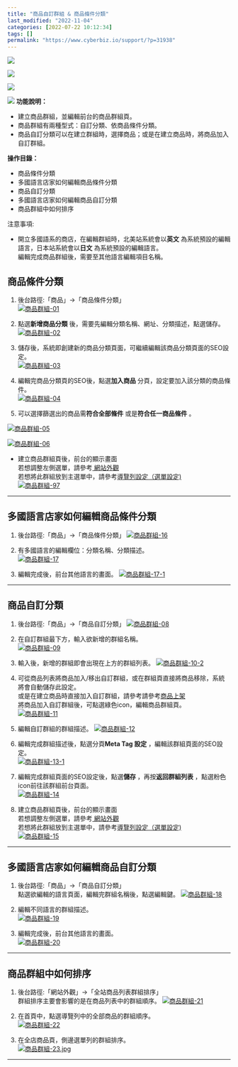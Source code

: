 ```yaml
---
title: "商品自訂群組 & 商品條件分類"
last_modified: "2022-11-04"
categories: [2022-07-22 10:12:34]
tags: []
permalink: "https://www.cyberbiz.io/support/?p=31938"
---
```


![](https://www.cyberbiz.io/support/wp-content/uploads/適用站別.png)

[![](https://www.cyberbiz.io/support/wp-content/uploads/北美站.png)](https://www.cyberbiz.io/support/?page_id=9206)

[![](https://www.cyberbiz.io/support/wp-content/uploads/日本站.png)](https://www.cyberbiz.io/support/?page_id=33456)

![](https://www.cyberbiz.io/support/wp-content/uploads/2021/09/wp-主視覺bar-1024x321.png) **功能說明：**  

* 建立商品群組，並編輯前台的商品群組頁。 
* 商品群組有兩種型式：自訂分類、依商品條件分類。
* 商品自訂分類可以在建立群組時，選擇商品；或是在建立商品時，將商品加入自訂群組。

**操作目錄：**

* 商品條件分類
* 多國語言店家如何編輯商品條件分類
* 商品自訂分類
* 多國語言店家如何編輯商品自訂分類
* 商品群組中如何排序

注意事項:  

* 開立多國語系的商店，在編輯群組時，北美站系統會以**英文** 為系統預設的編輯語言，日本站系統會以**日文** 為系統預設的編輯語言。  
編輯完成商品群組後，需要至其他語言編輯項目名稱。



## 商品條件分類




1. 後台路徑:「商品」→「商品條件分類」  
[![商品群組-01](https://www.cyberbiz.io/support/wp-content/uploads/商品群組-01.jpg)](https://www.cyberbiz.io/support/wp-content/uploads/商品群組-01.jpg)



2. 點選**新增商品分類** 後，需要先編輯分類名稱、網址、分類描述，點選儲存。
[![商品群組-02](https://www.cyberbiz.io/support/wp-content/uploads/商品群組-02.jpg)](https://www.cyberbiz.io/support/wp-content/uploads/商品群組-02.jpg)  

3. 儲存後，系統即創建新的商品分類頁面，可繼續編輯該商品分類頁面的SEO設定。   
[![商品群組-03](https://www.cyberbiz.io/support/wp-content/uploads/商品群組-03.jpg)](https://www.cyberbiz.io/support/wp-content/uploads/商品群組-03.jpg)



4. 編輯完商品分類頁的SEO後，點選**加入商品** 分頁，設定要加入該分類的商品條件。   
[![商品群組-04](https://www.cyberbiz.io/support/wp-content/uploads/商品群組-04.jpg)](https://www.cyberbiz.io/support/wp-content/uploads/商品群組-04.jpg)



5. 可以選擇篩選出的商品需**符合全部條件** 或是**符合任一商品條件** 。

[![商品群組-05](https://www.cyberbiz.io/support/wp-content/uploads/商品群組-05.jpg)](https://www.cyberbiz.io/support/wp-content/uploads/商品群組-05.jpg)

[![商品群組-06](https://www.cyberbiz.io/support/wp-content/uploads/商品群組-06.jpg)](https://www.cyberbiz.io/support/wp-content/uploads/商品群組-06.jpg)

* 建立商品群組頁後，前台的顯示畫面  
若想調整左側選單，請參考[ 網站外觀](https://www.cyberbiz.io/support/?p=29446#f)  
若想將此群組放到主選單中，請參考[導覽列設定（選單設定)](https://www.cyberbiz.io/support/?p=31570#a)  
[![商品群組-97](https://www.cyberbiz.io/support/wp-content/uploads/商品群組-97.jpg)](https://www.cyberbiz.io/support/wp-content/uploads/商品群組-97.jpg)



* * *



## 多國語言店家如何編輯商品條件分類




1. 後台路徑:「商品」→「商品條件分類」  [![商品群組-16](https://www.cyberbiz.io/support/wp-content/uploads/商品群組-16.jpg)](https://www.cyberbiz.io/support/wp-content/uploads/商品群組-16.jpg)


2. 有多國語言的編輯欄位：分類名稱、分類描述。   
[![商品群組-17](https://www.cyberbiz.io/support/wp-content/uploads/商品群組-17.jpg)](https://www.cyberbiz.io/support/wp-content/uploads/商品群組-17.jpg)



3. 編輯完成後，前台其他語言的畫面。 [![商品群組-17-1](https://www.cyberbiz.io/support/wp-content/uploads/商品群組-17-1.jpg)](https://www.cyberbiz.io/support/wp-content/uploads/商品群組-17-1.jpg)


* * *



## 商品自訂分類




1. 後台路徑:「商品」→「商品自訂分類」  [![商品群組-08](https://www.cyberbiz.io/support/wp-content/uploads/商品群組-08.jpg)](https://www.cyberbiz.io/support/wp-content/uploads/商品群組-08.jpg)


2. 在自訂群組最下方，輸入欲新增的群組名稱。   
[![商品群組-09](https://www.cyberbiz.io/support/wp-content/uploads/商品群組-09.jpg)](https://www.cyberbiz.io/support/wp-content/uploads/商品群組-09.jpg)



3. 輸入後，新增的群組即會出現在上方的群組列表。
[![商品群組-10-2](https://www.cyberbiz.io/support/wp-content/uploads/商品群組-10-2.jpg)](https://www.cyberbiz.io/support/wp-content/uploads/商品群組-10-2.jpg)  

4. 可從商品列表將商品加入/移出自訂群組，或在群組頁直接將商品移除，系統將會自動儲存此設定。  
或是在建立商品時直接加入自訂群組，請參考請參考[商品上架](https://www.cyberbiz.io/support/?p=31357#i)  
將商品加入自訂群組後，可點選綠色icon，編輯商品群組頁。  
[![商品群組-11](https://www.cyberbiz.io/support/wp-content/uploads/商品群組-11.jpg)](https://www.cyberbiz.io/support/wp-content/uploads/商品群組-11.jpg)



5. 編輯自訂群組的群組描述。
[![商品群組-12](https://www.cyberbiz.io/support/wp-content/uploads/商品群組-12.jpg)](https://www.cyberbiz.io/support/wp-content/uploads/商品群組-12.jpg)  

6. 編輯完成群組描述後，點選分頁**Meta Tag 設定** ，編輯該群組頁面的SEO設定。   
[![商品群組-13-1](https://www.cyberbiz.io/support/wp-content/uploads/商品群組-13-1.jpg)](https://www.cyberbiz.io/support/wp-content/uploads/商品群組-13-1.jpg)



7. 編輯完成群組頁面的SEO設定後，點選**儲存** ，再按**返回群組列表** ，點選粉色icon前往該群組前台頁面。   
[![商品群組-14](https://www.cyberbiz.io/support/wp-content/uploads/商品群組-14.jpg)](https://www.cyberbiz.io/support/wp-content/uploads/商品群組-14.jpg)



8. 建立商品群組頁後，前台的顯示畫面  
若想調整左側選單，請參考[ 網站外觀](https://www.cyberbiz.io/support/?p=29446#f)  
若想將此群組放到主選單中，請參考[導覽列設定（選單設定)](https://www.cyberbiz.io/support/?p=31570#a)  
[![商品群組-15](https://www.cyberbiz.io/support/wp-content/uploads/商品群組-15.jpg)](https://www.cyberbiz.io/support/wp-content/uploads/商品群組-15.jpg)



* * *



## 多國語言店家如何編輯商品自訂分類




1. 後台路徑:「商品」→「商品自訂分類」   
點選欲編輯的語言頁面，編輯完群組名稱後，點選編輯鍵。 [![商品群組-18](https://www.cyberbiz.io/support/wp-content/uploads/商品群組-18.jpg)](https://www.cyberbiz.io/support/wp-content/uploads/商品群組-18.jpg)



2. 編輯不同語言的群組描述。   
[![商品群組-19](https://www.cyberbiz.io/support/wp-content/uploads/商品群組-19.jpg)](https://www.cyberbiz.io/support/wp-content/uploads/商品群組-19.jpg)



3. 編輯完成後，前台其他語言的畫面。   
[![商品群組-20](https://www.cyberbiz.io/support/wp-content/uploads/商品群組-20.jpg)](https://www.cyberbiz.io/support/wp-content/uploads/商品群組-20.jpg)



* * *



## 商品群組中如何排序




1. 後台路徑:「網站外觀」→「全站商品列表群組排序」   
群組排序主要會影響的是在商品列表中的群組順序。 [![商品群組-21](https://www.cyberbiz.io/support/wp-content/uploads/商品群組-21-1.jpg)](https://www.cyberbiz.io/support/wp-content/uploads/商品群組-21-1.jpg)



2. 在首頁中，點選導覽列中的全部商品的群組順序。   
[![商品群組-22](https://www.cyberbiz.io/support/wp-content/uploads/商品群組-22.jpg)](https://www.cyberbiz.io/support/wp-content/uploads/商品群組-22.jpg)



3. 在全店商品頁，側邊選單列的群組排序。   
[![商品群組-23.jpg](https://www.cyberbiz.io/support/wp-content/uploads/商品群組-23.jpg)](https://www.cyberbiz.io/support/wp-content/uploads/商品群組-23.jpg)



* * *



